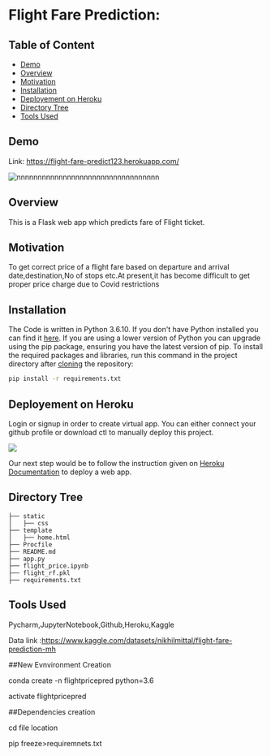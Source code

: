 # Flight Fare Prediction: 

## Table of Content
  * [Demo](#demo)
  * [Overview](#overview)
  * [Motivation](#motivation)
  * [Installation](#installation)
  * [Deployement on Heroku](#deployement-on-heroku)
  * [Directory Tree](#directory-tree)
  * [Tools Used](#bug---feature-request)
 


## Demo
Link: https://flight-fare-predict123.herokuapp.com/

![nnnnnnnnnnnnnnnnnnnnnnnnnnnnnnnnnn](https://user-images.githubusercontent.com/75293746/178986086-db3bbe1e-fba2-486b-ab3d-eb2967083445.JPG)




## Overview
This is a Flask web app which predicts fare of Flight ticket.

## Motivation
To get correct price of a flight fare based on departure and arrival date,destination,No of stops etc.At present,it has become difficult to get proper price charge due to Covid restrictions
## Installation
The Code is written in Python 3.6.10. If you don't have Python installed you can find it [here](https://www.python.org/downloads/). If you are using a lower version of Python you can upgrade using the pip package, ensuring you have the latest version of pip. To install the required packages and libraries, run this command in the project directory after [cloning](https://www.howtogeek.com/451360/how-to-clone-a-github-repository/) the repository:
```bash
pip install -r requirements.txt
```

## Deployement on Heroku
Login or signup in order to create virtual app. You can either connect your github profile or download ctl to manually deploy this project.

[![](https://i.imgur.com/dKmlpqX.png)](https://heroku.com)

Our next step would be to follow the instruction given on [Heroku Documentation](https://devcenter.heroku.com/articles/getting-started-with-python) to deploy a web app.

## Directory Tree 
```
├── static 
│   ├── css
├── template
│   ├── home.html
├── Procfile
├── README.md
├── app.py
├── flight_price.ipynb
├── flight_rf.pkl
├── requirements.txt
```

## Tools Used
Pycharm,JupyterNotebook,Github,Heroku,Kaggle



Data link :https://www.kaggle.com/datasets/nikhilmittal/flight-fare-prediction-mh



##New Evnvironment Creation

conda create -n flightpricepred python=3.6

activate flightpricepred 

##Dependencies creation

cd file location

pip freeze>requiremnets.txt




